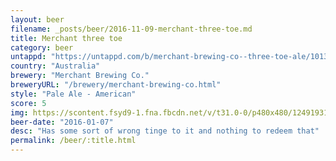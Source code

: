 ```yaml
---
layout: beer
filename: _posts/beer/2016-11-09-merchant-three-toe.md
title: Merchant three toe
category: beer
untappd: "https://untappd.com/b/merchant-brewing-co--three-toe-ale/1013376"
country: "Australia"
brewery: "Merchant Brewing Co."
breweryURL: "/brewery/merchant-brewing-co.html"
style: "Pale Ale - American"
score: 5
img: https://scontent.fsyd9-1.fna.fbcdn.net/v/t31.0-0/p480x480/12491931_10153811618698745_8674316170585442130_o.jpg?_nc_cat=111&_nc_sid=e007fa&_nc_ohc=8e98KlRXDfsAX_o76_T&_nc_ht=scontent.fsyd9-1.fna&tp=6&oh=6f5e8b4065f41da8dc007b62917eecec&oe=5F95720A
beer-date: "2016-01-07"
desc: "Has some sort of wrong tinge to it and nothing to redeem that"
permalink: /beer/:title.html
---
```

